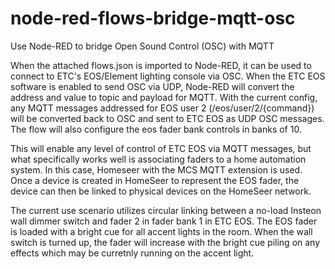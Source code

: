 # node-red-flows-bridge-mqtt-osc
Use Node-RED to bridge Open Sound Control (OSC) with MQTT

When the attached flows.json is imported to Node-RED, it can be used to connect to ETC's EOS/Element lighting console via OSC.
When the ETC EOS software is enabled to send OSC via UDP, Node-RED will convert the address and value to topic and payload for MQTT.
With the current config, any MQTT messages addressed for EOS user 2 (/eos/user/2/{command}) will be converted back to OSC and
sent to ETC EOS as UDP OSC messages.  The flow will also configure the eos fader bank controls in banks of 10.

This will enable any level of control of ETC EOS via MQTT messages, but what specifically works well is associating faders to a home 
automation system. In this case, Homeseer with the MCS MQTT extension is used.  Once a device is created in HomeSeer to represent the
EOS fader, the device can then be linked to physical devices on the HomeSeer network.

The current use scenario utilizes circular linking between a no-load Insteon wall dimmer switch and fader 2 in fader bank 1 in ETC EOS.
The EOS fader is loaded with a bright cue for all accent lights in the room. When the wall switch is turned up, the fader will increase
with the bright cue piling on any effects which may be curretnly running on the accent light.
